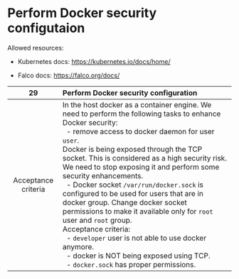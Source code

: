 # Perform Docker security configutaion

Allowed resources:

- Kubernetes docs: https://kubernetes.io/docs/home/

- Falco docs: https://falco.org/docs/

|       **29**        | **Perform Docker security configuration**                                                                                                                                                                                                                                                                                                                                                                                                                                                                                                                                                                                                                                                                                                                                           |
| :-----------------: | :---------------------------------------------------------------------------------------------------------------------------------------------------------------------------------------------------------------------------------------------------------------------------------------------------------------------------------------------------------------------------------------------------------------------------------------------------------------------------------------------------------------------------------------------------------------------------------------------------------------------------------------------------------------------------------------------------------------------------------------------------------------------------------- |
| Acceptance criteria | In the host docker as a container engine. We need to perform the following tasks to enhance Docker security:<br/>&nbsp;&nbsp;- remove access to docker daemon for user `user`.<br/>Docker is being exposed through the TCP socket. This is considered as a high security risk. We need to stop exposing it and perform some security enhancements.<br/>&nbsp;&nbsp;- Docker socket `/var/run/docker.sock` is configured to be used for users that are in docker group. Change docker socket permissions to make it available only for `root` user and `root` group.<br/>Acceptance criteria:<br/>&nbsp;&nbsp;- `developer` user is not able to use docker anymore.<br/>&nbsp;&nbsp;- docker is NOT being exposed using TCP.<br/>&nbsp;&nbsp;- `docker.sock` has proper permissions. |
